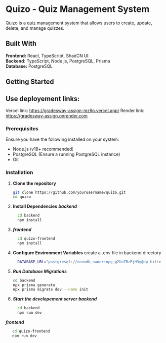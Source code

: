 # Quizo - Quiz Management System

Quizo is a quiz management system that allows users to create, update, delete, and manage quizzes.

## Built With

**Frontend:** React, TypeScript, ShadCN UI  
**Backend:** TypeScript, Node.js, PostgreSQL, Prisma  
**Database:** PostgreSQL

## Getting Started

## Use deployement links:
Vercel link: https://gradesway-assign-mz6o.vercel.app/
Render link: https://gradesway-assign.onrender.com

### Prerequisites

Ensure you have the following installed on your system:
- Node.js (v18+ recommended)
- PostgreSQL (Ensure a running PostgreSQL instance)
- Git

### Installation

1. **Clone the repository**
   ```bash
   git clone https://github.com/yourusername/quizo.git
   cd quizo
2. **Install Dependencies**
   ***backend*** 
   ```bash
     cd backend
     npm install
   
3. ***frontend*** 
   ```bash
     cd quizo-frontend
     npm install
4. **Configure Environment Variables**
   create a .env file in backend directory
   ```bash
     DATABASE_URL="postgresql://neondb_owner:npg_g2UuZBzPjH3y@ep-bitter-dawn-a8z9xr9a-pooler.eastus2.azure.neon.tech/neondb?sslmode=require"
5. ***Run Database Migrations***
   ```bash
   cd backend
   npx prisma generate
   npx prisma migrate dev --name init

6. ***Start the developement server***
   ***backend*** 
   ```bash
     cd backend
     npm run dev
  ***frontend***
  ```bash
     cd quizo-frontend
     npm run dev
  
   
  
